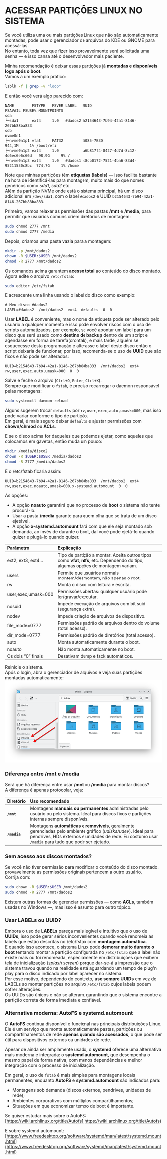 # ACESSAR PARTIÇÕES LINUX NO SISTEMA
Se você utiliza uma ou mais partições Linux que não são automaticamente montadas, pode usar o gerenciador de arquivos do KDE ou GNOME para acessá-las.  
No entanto, toda vez que fizer isso provavelmente será solicitada uma senha — e isso cansa até o desenvolvedor mais paciente.  

Minha recomendação é deixar essas partições já **montadas e disponíveis logo após o boot**.  
Vamos a um exemplo prático:

```bash
lsblk -f | grep -v "loop"
```

E então você verá algo parecido com:
```
NAME        FSTYPE   FSVER LABEL   UUID                                 FSAVAIL FSUSE% MOUNTPOINTS
sda                                                                                    
└─sda1      ext4     1.0   #dados2 b2154643-7b94-42a1-8146-267bb88ba833                
sdb                                                                                    
nvme0n1                                                                                
├─nvme0n1p1 vfat     FAT32         5085-7E3D                             944,1M     1% /boot/efi
├─nvme0n1p2 ext4     1.0           a6b817f4-8427-4d7d-8c12-4d6ec6e6c66d   98,9G     9% /
└─nvme0n1p3 ext4     1.0   #dados1 c8cb0172-7521-4ba6-83d4-95211530c8bc  774,7G     1% /home
```

Note que minhas partições têm **etiquetas (labels)** — isso facilita bastante na hora de identificá-las para montagem, muito mais do que nomes genéricos como *sda1*, *sda2* etc.  
Além da partição NVMe onde está o sistema principal, há um disco adicional em `/dev/sda1`, com o label `#dados2` e UUID `b2154643-7b94-42a1-8146-267bb88ba833`.

Primeiro, vamos relaxar as permissões das pastas **/mnt** e **/media**, para permitir que usuários comuns criem diretórios de montagem:

```bash
sudo chmod 2777 /mnt
sudo chmod 2777 /media
```

Depois, criamos uma pasta vazia para a montagem:
```bash
mkdir -p /mnt/dados2
chown -R $USER:$USER /mnt/dados2
chmod -R 2777 /mnt/dados2
```

Os comandos acima garantem **acesso total** ao conteúdo do disco montado.  
Agora edite o arquivo `/etc/fstab`:

```bash
sudo editor /etc/fstab
```

E acrescente uma linha usando o label do disco como exemplo:
```
# Meu disco #dados2
LABEL=#dados2  /mnt/dados2  ext4  defaults  0  0
```

Usar **LABEL** é conveniente, mas o nome da etiqueta pode ser alterado pelo usuário a qualquer momento e isso pode envolver riscos com o uso de scripts automatizados, por exemplo, se você apontar um label para um disco que será usado como **destino de backup** dentro de um script e agendasse em forma de tarefa(crontab), e mais tarde, alguém se esquecesse desta programação e alterasse o label deste disco então o script deixaria de funcionar, por isso,  recomenda-se o uso de **UUID** que são fixos e não pode ser alterados:
```
UUID=b2154643-7b94-42a1-8146-267bb88ba833  /mnt/dados2  ext4  rw,user,exec,auto,umask=000  0  0
```
Salve e feche o arquivo (`Ctrl+O`, `Enter`, `Ctrl+X`).     
Sempre que modificar o `fstab`, é preciso recarregar o daemon responsável pelas montagens:
```bash
sudo systemctl daemon-reload
```
Alguns sugerem trocar `defaults` por `rw,user,exec,auto,umask=000`, mas isso pode variar conforme o tipo de partição.  
Em geral, é mais seguro deixar `defaults` e ajustar permissões com **chown/chmod** ou **ACLs**.


E se o disco acima for daqueles que podemos ejetar, como aqueles que colocamos em gavetas, então muda um pouco:
```bash
mkdir /media/disco2
chown -R $USER:$USER /media/dados2
chmod -R 2777 /media/dados2
```
E o /etc/fstab ficaria assim:
```
UUID=b2154643-7b94-42a1-8146-267bb88ba833  /mnt/dados2  ext4  rw,user,exec,noauto,umask=000,x-systemd.automount  0  0
```
As opções:  
* A opção **noauto** garantirá que no processo de **boot** o sistema não tente procurá-lo.  
* Usar a pasta **/media** garante para quem olha que se trata de um disco ejetável.  
* A opção **x-systemd.automount** fará com que ele seja montado sob demanda, ao invés de durante o boot, daí você pode ejetá-lo quando quizer e plugá-lo quando quizer.  



| Parâmetro | Explicação |
|:--|:--|
| ext2, ext3, ext4... | Tipo de partição a montar. Aceita outros tipos como **vfat**, **ntfs**, etc. Dependendo do tipo, algumas opções de montagem variam. |
| users | Permite que usuários normais montem/desmontem, não apenas o root. |
| rw | Monta o disco com leitura e escrita. |
| user,exec,umask=000 | Permissões abertas: qualquer usuário pode ler/gravar/executar. |
| nosuid | Impede execução de arquivos com bit suid (segurança extra). |
| nodev | Impede criação de arquivos de dispositivo. |
| file_mode=0777 | Permissões padrão de arquivos dentro do volume (total acesso). |
| dir_mode=0777 | Permissões padrão de diretórios (total acesso). |
| auto | Monta automaticamente durante o boot. |
| noauto | Não monta automaticamente no boot. |
| Os dois “0” finais | Desativam dump e fsck automáticos. |

Reinicie o sistema.  
Após o login, abra o gerenciador de arquivos e veja suas partições montadas automaticamente:  
![Gerenciador de disco mostrando as etiquetas fornecidas](../img/debian-gerenciador-discos-montados.png)

### Diferença entre /mnt e /media
Será que há diferença entre usar **/mnt** ou **/media** para montar discos?  
A diferença é apenas protocolar, veja:  

| Diretório | Uso recomendado |
|:--|:--|
| **`/mnt`** | Montagens **manuais ou permanentes** administradas pelo usuário ou pelo sistema. Ideal para discos fixos e partições internas sempre disponíveis. |
| **`/media`** | Montagens **automáticas e removíveis**, geralmente gerenciadas pelo ambiente gráfico (*udisks/udev*). Ideal para pendrives, HDs externos e unidades de rede. Eu costumo usar `/media` para tudo que pode ser ejetado. |

### Sem acesso aos discos montados?
Se você não tiver permissão para modificar o conteúdo do disco montado, provavelmente as permissões originais pertencem a outro usuário.  
Corrija com:
```bash
sudo chown -R $USER:$USER /mnt/dados2
sudo chmod -R 2777 /mnt/dados2
```

Existem outras formas de gerenciar permissões — como **ACLs**, também usadas no Windows —, mas isso é assunto para outro tópico.

### Usar LABELs ou UUID?
Embora o uso de **LABELs** pareça mais legível e intuitivo que o uso de **UUIDs**, isso pode gerar sérios inconvenientes quando você renomeia as labels que estão descritas no /etc/fstab com **montagem automática**.  
E quando isso acontece, o sistema Linux pode **demorar muito durante o boot** tentando montar a partição configurada no `/etc/fstab` que a label não existe mais ou foi renomeada, especialmente em distribuições que exibem tela de inicialização (*splash screen*) porque dar-se-á a impressão que o sistema travou quando na realidade está aguardando um tempo de plug'n play para o disco indicado por label aparecer no sistema.  
Por esse motivo, dependendo do contexto, **use sempre UUIDs** em vez de LABELs ao montar partições no arquivo `/etc/fstab` cujos labels podem sofrer alterações.  
Os UUIDs são únicos e não se alteram, garantindo que o sistema encontre a partição correta de forma imediata e confiável.

### Alternativa moderna: AutoFS e systemd.automount
O **AutoFS** continua disponível e funcional nas principais distribuições Linux.  
Ele é um serviço que monta automaticamente pastas, partições ou compartilhamentos de rede **apenas quando são acessados**, o que pode ser útil para dispositivos externos ou unidades de rede.

Apesar de ainda ser amplamente usado, o **systemd** oferece uma alternativa mais moderna e integrada: o **systemd.automount**, que desempenha o mesmo papel de forma nativa, com menos dependências e melhor integração com o processo de inicialização.

Em geral, o uso de `fstab` é mais simples para montagens locais permanentes, enquanto **AutoFS** e **systemd.automount** são indicados para:
- Montagens sob demanda (discos externos, pendrives, unidades de rede);
- Ambientes corporativos com múltiplos compartilhamentos;
- Situações em que economizar tempo de boot é importante.

Se quiser estudar mais sobre o AutoFS:
[https://wiki.archlinux.org/title/Autofs](https://wiki.archlinux.org/title/Autofs)

E sobre systemd.automount:
[https://www.freedesktop.org/software/systemd/man/latest/systemd.mount.html](https://www.freedesktop.org/software/systemd/man/latest/systemd.mount.html)



